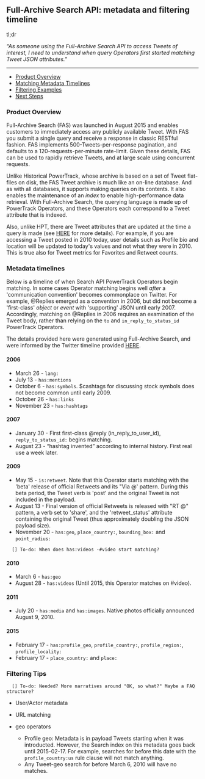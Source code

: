 
## Full-Archive Search API: metadata and filtering timeline

tl;dr

*“As someone using the Full-Archive Search API to access Tweets of interest, I need to understand when query Operators first started matching Tweet JSON attributes."*

--------------------------------------------

+ [Product Overview](#overview)
+ [Matching Metadata Timelines](#metadataTimelines)
+ [Filtering Examples](#filteringExamples)
+ [Next Steps](#nextSteps)

### Product Overview <a id="overview" class="tall">&nbsp;</a>

Full-Archive Search (FAS) was launched in August 2015 and enables customers to immediately access any publicly available Tweet. With FAS you submit a single query and receive a response in classic RESTful fashion. FAS implements 500-Tweets-per-response pagination, and defaults to a 120-requests-per-minute rate-limit. Given these details, FAS can be used to rapidly retrieve Tweets, and at large scale using concurrent requests.

Unlike Historical PowerTrack, whose archive is based on a set of Tweet flat-files on disk, the FAS Tweet archive is much like an on-line database. And as with all databases, it supports making queries on its contents. It also enables the maintenance of an *index* to enable high-performance data retrieval. With Full-Archive Search, the querying language is made up of PowerTrack Operators, and these Operators each correspond to a Tweet attribute that is indexed.

Also, unlike HPT, there are Tweet attributes that are updated at the time a query is made (see [HERE](http://support.gnip.com/apis/search_full_archive_api/overview.html#DataUpdates) for more details). For example, if you are accessing a Tweet posted in 2010 today, user details such as Profile bio and location will be updated to today's values and not what they were in 2010. This is true also for Tweet metrics for Favorites and Retweet counts.

### Metadata timelines <a id="metadataTimelines" class="tall">&nbsp;</a>

Below is a timeline of when Search API PowerTrack Operators begin matching. In some cases Operator matching begins well *after* a 'communication convention' becomes commonplace on Twitter. For example, @Replies emerged as a convention in 2006, but did not become a 'first-class' *object* or *event* with 'supporting' JSON until early 2007. Accordingly, matching on @Replies in 2006 requires an examination of the Tweet body, rather than relying on the ```to``` and ```in_reply_to_status_id``` PowerTrack Operators. 

The details provided here were generated using Full-Archive Search, and were informed by the Twitter timeline provided [HERE](https://github.com/jimmoffitt/developer_advocate.blog/blob/master/metadataEvolution/twtr_evolution.md).  

#### 2006
 + March 26 - ```lang:```
 + July 13 - ```has:mentions```
 + October 6 - ```has:symbols```. $cashtags for discussing stock symbols does not become common until early 2009.
 + October 26 - ```has:links``` 
 + November 23 - ```has:hashtags``` 

#### 2007
 + January 30 - First first-class @reply (in_reply_to_user_id), ```reply_to_status_id:``` begins matching. 
 + August 23 - “hashtag invented” according to internal history. First real use a week later.

#### 2009
+ May 15 - ```is:retweet```. Note that this Operator starts matching with the 'beta' release of official Retweets and its "Via @' pattern. During this beta period, the Tweet verb is 'post' and the original Tweet is not included in the payload.
+ August 13 - Final version of official Retweets is released with "RT @" pattern, a verb set to 'share', and the 'retweet_status' attribute containing the original Tweet (thus approximately doubling the JSON payload size).
+ November 20 - ```has:geo```, ```place_country:```, ```bounding_box:``` and ```point_radius:```

```
  [] To-do: When does has:videos -#video start matching?
```

#### 2010
+ March 6 - ```has:geo```  
+ August 28 - ```has:videos``` (Until 2015, this Operator matches on #video).

#### 2011
+ July 20 -  ```has:media``` and ```has:images```. Native photos officially announced August 9, 2010.

#### 2015
+ February 17 - ```has:profile_geo```, ```profile_country:```, ```profile_region:```, ```profile_locality:```
+ February 17 - ```place_country:``` and ```place:``` 

### Filtering Tips

```
  [] To-do: Needed? More narratives around "OK, so what?" Maybe a FAQ structure?
```
+ User/Actor metadata

+ URL matching

+ geo operators
  + Profile geo: Metadata is in payload Tweets starting when it was introducted. However, the Search index on this metadata goes back until 2015-02-17. For example, searches for before this date with the ```profile_country:us``` rule clause will not match anything.
  + Any Tweet-geo search for before March 6, 2010 will have no matches. 
    

